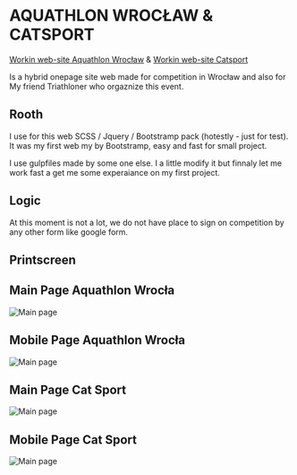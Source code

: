 # AQUATHLON WROCŁAW & CATSPORT

[Workin web-site Aquathlon Wrocław](http://www.aquathlonwroclaw.pl/aquathlon.html)
&
[Workin web-site Catsport](http://www.catsport.pl/cat.html)

Is a hybrid onepage site web made for competition in Wrocław and also for My friend Triathloner who orgaznize this event.

## Rooth

I use for this web SCSS / Jquery / Bootstramp pack (hotestly - just for test).
It was my first web my by Bootstramp, easy and fast for small project.

I use gulpfiles made by some one else. I a little modify it but finnaly let me work fast a get me some experaiance on my first project.

## Logic

At this moment is not a lot, we do not have place to sign on competition by any other form like google form.

## Printscreen

## Main Page Aquathlon Wrocła 
![Main page](https://github.com/MIBuczek/Aquathlon-Cat-Sport/blob/master/Aquatlon%20Wroclaw/aquathlon.png)

## Mobile Page Aquathlon Wrocła 
![Main page](https://github.com/MIBuczek/Aquathlon-Cat-Sport/blob/master/Aquatlon%20Wroclaw/aquathlon-mobile.png)

## Main Page Cat Sport 
![Main page](https://github.com/MIBuczek/Aquathlon-Cat-Sport/blob/master/Citius%20Altius%20Fortius/catsport.png)

## Mobile Page Cat Sport 
![Main page](https://github.com/MIBuczek/Aquathlon-Cat-Sport/blob/master/Citius%20Altius%20Fortius/catsport-mobile.png)
